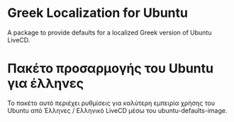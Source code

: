 Greek Localization for Ubuntu
=============================

A package to provide defaults for a localized Greek version of Ubuntu
LiveCD. 


Πακέτο προσαρμογής του Ubuntu για έλληνες
=========================================

Το πακέτο αυτό περιέχει ρυθμίσεις για καλύτερη εμπειρία χρήσης του
Ubuntu από Έλληνες / Ελληνικό LiveCD μέσω του ubuntu-defaults-image.
